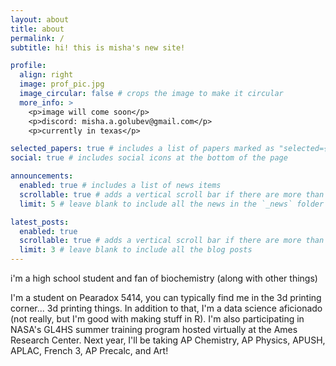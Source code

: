 ```yaml
---
layout: about
title: about
permalink: /
subtitle: hi! this is misha's new site! 

profile:
  align: right
  image: prof_pic.jpg
  image_circular: false # crops the image to make it circular
  more_info: >
    <p>image will come soon</p>
    <p>discord: misha.a.golubev@gmail.com</p>
    <p>currently in texas</p>

selected_papers: true # includes a list of papers marked as "selected={true}"
social: true # includes social icons at the bottom of the page

announcements:
  enabled: true # includes a list of news items
  scrollable: true # adds a vertical scroll bar if there are more than 3 news items
  limit: 5 # leave blank to include all the news in the `_news` folder

latest_posts:
  enabled: true
  scrollable: true # adds a vertical scroll bar if there are more than 3 new posts items
  limit: 3 # leave blank to include all the blog posts
---
```


i'm a high school student and fan of biochemistry (along with other things)

I'm a student on Pearadox 5414, you can typically find me in the 3d printing corner... 3d printing things. In addition to that, I'm a data science aficionado (not really, but I'm good with making stuff in R). I'm also participating in NASA's GL4HS summer training program hosted virtually at the Ames Research Center. Next year, I'll be taking AP Chemistry, AP Physics, APUSH, APLAC, French 3, AP Precalc, and Art! 